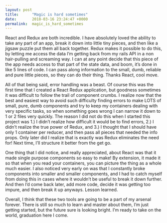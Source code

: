 ```yaml
---
layout: post
title:      "Magic is hard sometimes"
date:       2018-03-16 23:24:47 +0000
permalink:  magic_is_hard_sometimes
---
```



React and Redux are both incredible. I have absolutely loved the ability to take any part of an app, break it down into little tiny pieces, and then like a jigsaw puzzle put them all back together. Redux makes it possible to do this, by letting me access the data I’m getting back from my rails API in a non hair-pulling and screaming way. I can at any point decide that this piece of the app needs access to that part of the state data, and boom, it’s done in like 5 lines of code. I can pass along information to the small, dumb, reliable and pure little pieces, so they can do their thing. Thanks React, cool move. 

All of that being said, error handling was a beast. Of course this was the first time that I created a React Redux application, but goodness sometimes it was difficult to follow the trail of component crumbs. I realize now that the best and easiest way to avoid such difficulty finding errors to make LOTS of small, pure, dumb components and try to keep my containers dealing with very specific tasks, so when something goes wrong I can narrow it down to 1 or 2 files very quickly. The reason I did not do this when I started this project was 1.) I didn’t realize how difficult it would be to find errors, 2.) I didn’t realize the true power of Redux, and 3.) I thought that I should have only 1 container per reducer, and then pass all pieces that needed the info props. Only later did I realize that is exactly was Redux eliminates the need for! Next time, I’ll structure it better from the get go.

One thing that I did notice, and really appreciated, about React was that it made single purpose components so easy to make! By extension, it made it so that when you read your containers, you can picture the thing as a whole much easier. I also noticed very early on was that I constantly broke components into smaller and smaller components, and I had to catch myself from doing this in cases where it wouldn’t be useful to break it down further. And then I’d come back later, add more code, decide it was getting too impure, and then break it up anyways. Lesson learned. 

Overall, I think that these two tools are going to be a part of my arsenal forever. There is still so much to learn and master about them, I’m just getting started, but the future sure is looking bright. I’m ready to take on the world, graduation here I come. 

